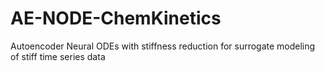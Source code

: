 # AE-NODE-ChemKinetics
Autoencoder Neural ODEs with stiffness reduction for surrogate modeling of stiff time series data
